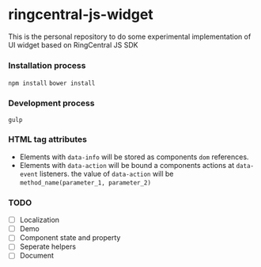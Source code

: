 # ringcentral-js-widget
This is the personal repository to do some experimental implementation of UI widget based on RingCentral JS SDK


### Installation process
`npm install`
`bower install`
### Development process
`gulp`

### HTML tag attributes
* Elements with `data-info` will be stored as components `dom` references.
* Elements with `data-action` will be bound a components actions at `data-event` listeners.
the value of `data-action` will be `method_name(parameter_1, parameter_2)`

### TODO
- [ ] Localization
- [ ] Demo
- [ ] Component state and property
- [ ] Seperate helpers
- [ ] Document
